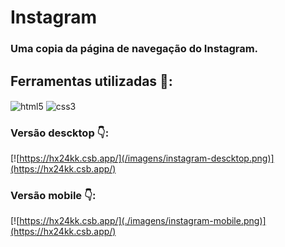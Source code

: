 # Instagram

### Uma copia da página de navegação do Instagram.

## Ferramentas utilizadas 🔨:

 <img align = "center" alt = "html5" src = "https://img.shields.io/badge/HTML5-E34F26?style=for-the-badge&logo=html5&logoColor=white" />
    <img align = "center" alt = "css3" src = "https://img.shields.io/badge/CSS3-1572B6?style=for-the-badge&logo=css3&logoColor=white" />

</br>

### Versão descktop 👇:

[![https://hx24kk.csb.app/](/imagens/instagram-descktop.png)](https://hx24kk.csb.app/)

### Versão mobile 👇:

[![https://hx24kk.csb.app/](./imagens/instagram-mobile.png)](https://hx24kk.csb.app/)